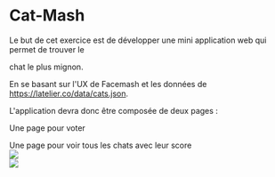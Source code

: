 # Cat-Mash

Le but de cet exercice est de développer une mini application web qui permet de trouver le

chat le plus mignon.

En se basant sur l'UX de Facemash et les données de https://latelier.co/data/cats.json.

L'application devra donc être composée de deux pages :

Une page pour voter

Une page pour voir tous les chats avec leur score<br/>
<img src="http://averbouch.biz/cat-mash1.PNG"><br/>
<img src="http://averbouch.biz/cat-mash2.PNG">
